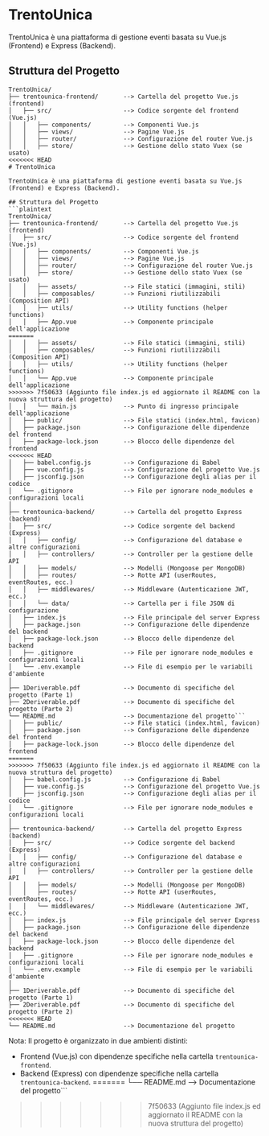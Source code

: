 # TrentoUnica

TrentoUnica è una piattaforma di gestione eventi basata su Vue.js (Frontend) e Express (Backend).

## Struttura del Progetto
```plaintext
TrentoUnica/
├── trentounica-frontend/       --> Cartella del progetto Vue.js (frontend)
│   ├── src/                    --> Codice sorgente del frontend (Vue.js)
│   │   ├── components/         --> Componenti Vue.js
│   │   ├── views/              --> Pagine Vue.js
│   │   ├── router/             --> Configurazione del router Vue.js
│   │   ├── store/              --> Gestione dello stato Vuex (se usato)
<<<<<<< HEAD
# TrentoUnica

TrentoUnica è una piattaforma di gestione eventi basata su Vue.js (Frontend) e Express (Backend).

## Struttura del Progetto
```plaintext
TrentoUnica/
├── trentounica-frontend/       --> Cartella del progetto Vue.js (frontend)
│   ├── src/                    --> Codice sorgente del frontend (Vue.js)
│   │   ├── components/         --> Componenti Vue.js
│   │   ├── views/              --> Pagine Vue.js
│   │   ├── router/             --> Configurazione del router Vue.js
│   │   ├── store/              --> Gestione dello stato Vuex (se usato)
│   │   ├── assets/             --> File statici (immagini, stili)
│   │   ├── composables/        --> Funzioni riutilizzabili (Composition API)
│   │   ├── utils/              --> Utility functions (helper functions)
│   │   ├── App.vue             --> Componente principale dell'applicazione
=======
│   │   ├── assets/             --> File statici (immagini, stili)
│   │   ├── composables/        --> Funzioni riutilizzabili (Composition API)
│   │   ├── utils/              --> Utility functions (helper functions)
│   │   └── App.vue             --> Componente principale dell'applicazione
>>>>>>> 7f50633 (Aggiunto file index.js ed aggiornato il README con la nuova struttura del progetto)
│   │   └── main.js             --> Punto di ingresso principale dell'applicazione
│   ├── public/                 --> File statici (index.html, favicon)
│   ├── package.json            --> Configurazione delle dipendenze del frontend
│   ├── package-lock.json       --> Blocco delle dipendenze del frontend
<<<<<<< HEAD
│   ├── babel.config.js         --> Configurazione di Babel
│   ├── vue.config.js           --> Configurazione del progetto Vue.js
│   ├── jsconfig.json           --> Configurazione degli alias per il codice
│   └── .gitignore              --> File per ignorare node_modules e configurazioni locali
│
├── trentounica-backend/        --> Cartella del progetto Express (backend)
│   ├── src/                    --> Codice sorgente del backend (Express)
│   │   ├── config/             --> Configurazione del database e altre configurazioni
│   │   ├── controllers/        --> Controller per la gestione delle API
│   │   ├── models/             --> Modelli (Mongoose per MongoDB)
│   │   ├── routes/             --> Rotte API (userRoutes, eventRoutes, ecc.)
│   │   ├── middlewares/        --> Middleware (Autenticazione JWT, ecc.)
│   │   └── data/               --> Cartella per i file JSON di configurazione
│   ├── index.js                --> File principale del server Express
│   ├── package.json            --> Configurazione delle dipendenze del backend
│   ├── package-lock.json       --> Blocco delle dipendenze del backend
│   ├── .gitignore              --> File per ignorare node_modules e configurazioni locali
│   └── .env.example            --> File di esempio per le variabili d'ambiente
│
├── 1Deriverable.pdf            --> Documento di specifiche del progetto (Parte 1)
├── 2Deriverable.pdf            --> Documento di specifiche del progetto (Parte 2)
└── README.md                   --> Documentazione del progetto```
│   ├── public/                 --> File statici (index.html, favicon)
│   ├── package.json            --> Configurazione delle dipendenze del frontend
│   ├── package-lock.json       --> Blocco delle dipendenze del frontend
=======
>>>>>>> 7f50633 (Aggiunto file index.js ed aggiornato il README con la nuova struttura del progetto)
│   ├── babel.config.js         --> Configurazione di Babel
│   ├── vue.config.js           --> Configurazione del progetto Vue.js
│   ├── jsconfig.json           --> Configurazione degli alias per il codice
│   └── .gitignore              --> File per ignorare node_modules e configurazioni locali
│
├── trentounica-backend/        --> Cartella del progetto Express (backend)
│   ├── src/                    --> Codice sorgente del backend (Express)
│   │   ├── config/             --> Configurazione del database e altre configurazioni
│   │   ├── controllers/        --> Controller per la gestione delle API
│   │   ├── models/             --> Modelli (Mongoose per MongoDB)
│   │   ├── routes/             --> Rotte API (userRoutes, eventRoutes, ecc.)
│   │   └── middlewares/        --> Middleware (Autenticazione JWT, ecc.)
│   ├── index.js                --> File principale del server Express
│   ├── package.json            --> Configurazione delle dipendenze del backend
│   ├── package-lock.json       --> Blocco delle dipendenze del backend
│   ├── .gitignore              --> File per ignorare node_modules e configurazioni locali
│   └── .env.example            --> File di esempio per le variabili d'ambiente
│
├── 1Deriverable.pdf            --> Documento di specifiche del progetto (Parte 1)
├── 2Deriverable.pdf            --> Documento di specifiche del progetto (Parte 2)
<<<<<<< HEAD
└── README.md                   --> Documentazione del progetto
```

Nota: Il progetto è organizzato in due ambienti distinti:
- Frontend (Vue.js) con dipendenze specifiche nella cartella `trentounica-frontend`.
- Backend (Express) con dipendenze specifiche nella cartella `trentounica-backend`.
=======
└── README.md                   --> Documentazione del progetto```
>>>>>>> 7f50633 (Aggiunto file index.js ed aggiornato il README con la nuova struttura del progetto)
